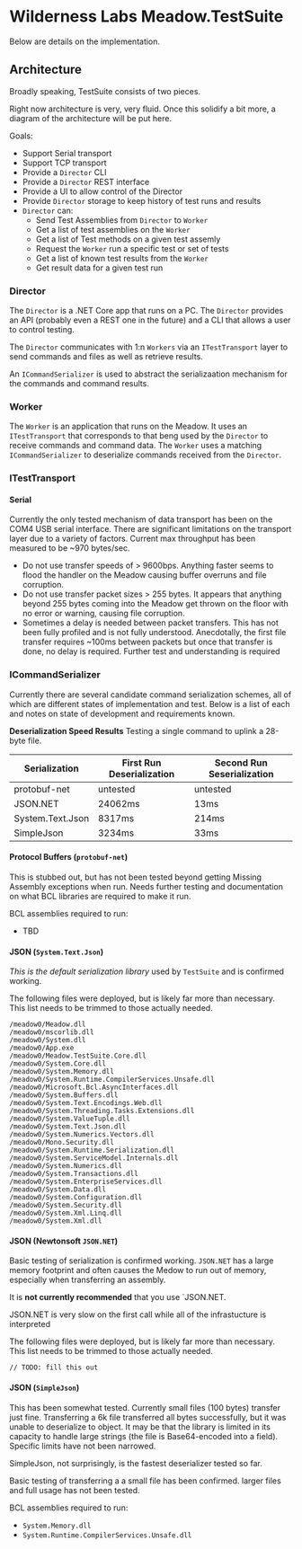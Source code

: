 # Wilderness Labs Meadow.TestSuite

Below are details on the implementation.

## Architecture

Broadly speaking, TestSuite consists of two pieces.

Right now architecture is very, very fluid. Once this solidify a bit more, a diagram of the architecture will be put here.  

Goals:
- Support Serial transport
- Support TCP transport
- Provide a `Director` CLI
- Provide a `Director` REST interface
- Provide a UI to allow control of the Director
- Provide `Director` storage to keep history of test runs and results
- `Director` can:
  - Send Test Assemblies from `Director` to `Worker`
  - Get a list of test assemblies on the `Worker`
  - Get a list of Test methods on a given test assemly
  - Request the `Worker` run a specific test or set of tests
  - Get a list of known test results from the `Worker`
  - Get result data for a given test run

### Director

The `Director` is a .NET Core app that runs on a PC. The `Director` provides an API  (probably even a REST one in the future) and a CLI that allows a user to control testing.  

The `Director` communicates with 1:n `Workers` via an `ITestTransport` layer to send commands and files as well as retrieve results.  

An `ICommandSerializer` is used to abstract the serializaation mechanism for the commands and command results.

### Worker

The `Worker` is an application that runs on the Meadow.  It uses an `ITestTransport` that corresponds to that beng used by the `Director` to receive commands and command data. The `Worker` uses a matching `ICommandSerializer` to deserialize commands received from the `Director`.

### ITestTransport

#### Serial

Currently the only tested mechanism of data transport has been on the COM4 USB serial interface.  There are significant limitations on the transport layer due to a variety of factors. Current max throughput has been measured to be ~970 bytes/sec.

- Do not use transfer speeds of > 9600bps.  Anything faster seems to flood the handler on the Meadow causing buffer overruns and file corruption.
- Do not use transfer packet sizes > 255 bytes.  It appears that anything beyond 255 bytes coming into the Meadow get thrown on the floor with no error or warning, causing file corruption.
- Sometimes a delay is needed between packet transfers.  This has not been fully profiled and is not fully understood.  Anecdotally, the first file transfer requires ~100ms between packets but once that transfer is done, no delay is required.  Further test and understanding is required

### ICommandSerializer

Currently there are several candidate command serialization schemes, all of which are different states of implementation and test.  Below is a list of each and notes on state of development and requirements known.

**Deserialization Speed Results**
Testing a single command to uplink a 28-byte file.

| Serialization | First Run Deserialization | Second Run Seserialization |
| --- | --- | --- |
| protobuf-net | untested | untested |
| JSON.NET | 24062ms | 13ms |
| System.Text.Json | 8317ms | 214ms |
| SimpleJson | 3234ms | 33ms|



#### Protocol Buffers (`protobuf-net`)
This is stubbed out, but has not been tested beyond getting Missing Assembly exceptions when run.  Needs further testing and documentation on what BCL libraries are required to make it run.

BCL assemblies required to run:
- TBD


#### JSON (`System.Text.Json`)

*This is the default serialization library* used by `TestSuite` and is confirmed working.

The following files were deployed, but is likely far more than necessary.  This list needs to be trimmed to those actually needed.

```
/meadow0/Meadow.dll
/meadow0/mscorlib.dll
/meadow0/System.dll
/meadow0/App.exe
/meadow0/Meadow.TestSuite.Core.dll
/meadow0/System.Core.dll
/meadow0/System.Memory.dll
/meadow0/System.Runtime.CompilerServices.Unsafe.dll
/meadow0/Microsoft.Bcl.AsyncInterfaces.dll
/meadow0/System.Buffers.dll
/meadow0/System.Text.Encodings.Web.dll
/meadow0/System.Threading.Tasks.Extensions.dll
/meadow0/System.ValueTuple.dll
/meadow0/System.Text.Json.dll
/meadow0/System.Numerics.Vectors.dll
/meadow0/Mono.Security.dll
/meadow0/System.Runtime.Serialization.dll
/meadow0/System.ServiceModel.Internals.dll
/meadow0/System.Numerics.dll
/meadow0/System.Transactions.dll
/meadow0/System.EnterpriseServices.dll
/meadow0/System.Data.dll
/meadow0/System.Configuration.dll
/meadow0/System.Security.dll
/meadow0/System.Xml.Linq.dll
/meadow0/System.Xml.dll
```

#### JSON (Newtonsoft `JSON.NET`)
Basic testing of serialization is confirmed working.  `JSON.NET` has a large memory footprint and often causes the Medow to run out of memory, especially when transferring an assembly.

It is **not currently recommended** that you use `JSON.NET.

JSON.NET is very slow on the first call while all of the infrastucture is interpreted

The following files were deployed, but is likely far more than necessary.  This list needs to be trimmed to those actually needed.

```
// TODO: fill this out
```

#### JSON (`SimpleJson`)
This has been somewhat tested.  Currently small files (100 bytes) transfer just fine.  Transferring a 6k file transferred all bytes successfully, but it was unable to deserialize to object.  It may be that the library is limited in its capacity to handle large strings (the file is Base64-encoded into a field).  Specific limits have not been narrowed.

SimpleJson, not surprisingly, is the fastest deserializer tested so far.

Basic testing of transferring a a small file has been confirmed. larger files and full usage has not been tested.

BCL assemblies required to run:
- `System.Memory.dll`
- `System.Runtime.CompilerServices.Unsafe.dll`
